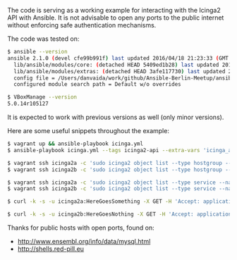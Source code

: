 The code is serving as a working example for interacting with the Icinga2 API with Ansible.
It is not advisable to open any ports to the public internet without enforcing safe authentication mechanisms.

The code was tested on:

```bash
$ ansible --version
ansible 2.1.0 (devel cfe99b991f) last updated 2016/04/18 21:23:33 (GMT +200)
  lib/ansible/modules/core: (detached HEAD 5409ed1b28) last updated 2016/04/18 21:23:52 (GMT +200)
  lib/ansible/modules/extras: (detached HEAD 3afe117730) last updated 2016/04/18 21:23:52 (GMT +200)
  config file = /Users/danvaida/work/github/Ansible-Berlin-Meetup/ansible-icinga2-api/ansible.cfg
  configured module search path = Default w/o overrides

$ VBoxManage --version
5.0.14r105127
```
It is expected to work with previous versions as well (only minor versions).

Here are some useful snippets throughout the example:

```bash
$ vagrant up && ansible-playbook icinga.yml
$ ansible-playbook icinga.yml --tags icinga2-api --extra-vars 'icinga_api_methond=POST'

$ vagrant ssh icinga2a -c 'sudo icinga2 object list --type hostgroup --name databases'
$ vagrant ssh icinga2b -c 'sudo icinga2 object list --type hostgroup --name webservers'

$ vagrant ssh icinga2a -c 'sudo icinga2 object list --type service --name diggy'
$ vagrant ssh icinga2b -c 'sudo icinga2 object list --type service --name flipper'

$ curl -k -s -u icinga2a:HereGoesSomething -X GET -H 'Accept: application/json' 'https://10.10.10.10:5665/v1/objects/services/icinga2a!diggy' | python -m json.tool

$ curl -k -s -u icinga2b:HereGoesNothing -X GET -H 'Accept: application/json' 'https://10.10.10.11:5665/v1/objects/services/icinga2b!flipper' | python -m json.tool
```

Thanks for public hosts with open ports, found on:
* http://www.ensembl.org/info/data/mysql.html
* http://shells.red-pill.eu
